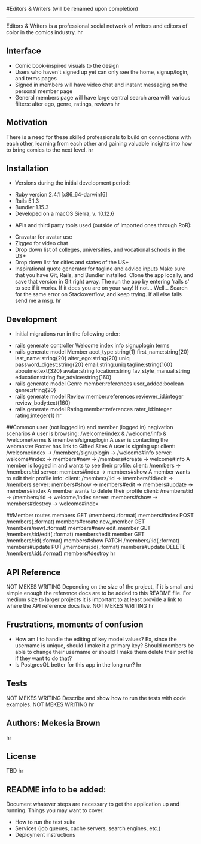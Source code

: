 #Editors & Writers (will be renamed upon completion)
***
Editors & Writers is a professional social network of writers and editors of color in the comics industry. 
hr

## Interface
* Comic book-inspired visuals to the design
* Users who haven't signed up yet can only see the home, signup/login, and terms pages
* Signed in members will have video chat and instant messaging on the personal member page
* General members page will have large central search area with various filters: alter ego, genre, ratings, reviews
hr

## Motivation
There is a need for these skilled professionals to build on connections with each other, learning from each other and gaining valuable insights into how to bring comics to the next level.
hr

## Installation
- Versions during the initial development period:
* Ruby version 2.4.1 [x86_64-darwin16]
* Rails 5.1.3
* Bundler 1.15.3
* Developed on a macOS Sierra, v. 10.12.6
- APIs and third party tools used (outside of imported ones through RoR):
* Gravatar for avatar use
* Ziggeo for video chat
* Drop down list of colleges, universities, and vocational schools in the US+
* Drop down list for cities and states of the US+
* Inspirational quote generator for tagline and advice inputs
Make sure that you have Git, Rails, and Bundler installed. Clone the app locally, and save that version in Git right away. The run the app by entering 'rails s' to see if it works. If it does you are on your way! If not... Well... Search for the same error on Stackoverflow, and keep trying. If all else fails send me a msg.
hr

## Development
- Initial migrations run in the following order:
* rails generate controller Welcome index info signuplogin terms
* rails generate model Member acct_type:string{1} first_name:string{20} last_name:string{20} alter_ego:string{20}:uniq password_digest:string{20} email:string:uniq tagline:string{160} aboutme:text{320} avatar:string location:string fav_style_manual:string education:string fav_advice:string{160}  
* rails generate model Genre member:references user_added:boolean genre:string{20} 
* rails generate model Review member:references reviewer_id:integer review_body:text{160}
* rails generate model Rating member:references rater_id:integer rating:integer{1} 
hr

##Common user (not logged in) and member (logged in) nagivation scenarios
A user is browsing:
  /welcome/index & /welcome/info & /welcome/terms & /members/signuplogin
A user is contacting the webmaster
  Footer has link to Gifted Sites 
A user is signing up: 
  client: /welcome/index -> /members/signuplogin -> /welcome#info
  server: welcome#index -> members#new -> /members#create -> welcome#info
A member is logged in and wants to see their profile:
  client: /members -> /members/:id
  server: members#index -> members#show
A member wants to edit their profile info:
  client: /members/:id -> /members/:id/edit -> /members
  server: members#show -> members#edit -> members#update -> members#index
A member wants to delete their profile
  client: /members/:id -> /members/:id -> welcome/index
  server: members#show -> members#destroy -> welcome#index

##Member routes
     members GET    /members(.:format)          members#index
             POST   /members(.:format)          members#create
  new_member GET    /members/new(.:format)      members#new
 edit_member GET    /members/:id/edit(.:format) members#edit
      member GET    /members/:id(.:format)      members#show
             PATCH  /members/:id(.:format)      members#update
             PUT    /members/:id(.:format)      members#update
             DELETE /members/:id(.:format)      members#destroy
hr

## API Reference
NOT MEKES WRITING 
Depending on the size of the project, if it is small and simple enough the reference docs are to be added to this README file. For medium size to larger projects it is important to at least provide a link to where the API reference docs live.
NOT MEKES WRITING 
hr

## Frustrations, moments of confusion
- How am I to handle the editing of key model values? Ex, since the username is unique, should I make it a primary key? Should members be able to change their username or should I make them delete their profile if they want to do that?
- Is PostgresQL better for this app in the long run?
hr

## Tests
NOT MEKES WRITING 
Describe and show how to run the tests with code examples.
NOT MEKES WRITING 
hr

## Authors: Mekesia Brown
hr

## License
TBD
hr

## README info to be added:
Document whatever steps are necessary to get the application up and running.
Things you may want to cover:
* How to run the test suite
* Services (job queues, cache servers, search engines, etc.)
* Deployment instructions